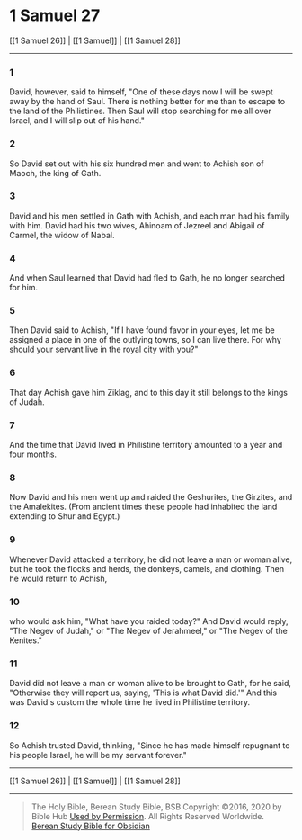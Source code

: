# 1 Samuel 27

[[1 Samuel 26]] | [[1 Samuel]] | [[1 Samuel 28]]

---

### 1
David, however, said to himself, "One of these days now I will be swept away by the hand of Saul. There is nothing better for me than to escape to the land of the Philistines. Then Saul will stop searching for me all over Israel, and I will slip out of his hand."

### 2
So David set out with his six hundred men and went to Achish son of Maoch, the king of Gath.

### 3
David and his men settled in Gath with Achish, and each man had his family with him. David had his two wives, Ahinoam of Jezreel and Abigail of Carmel, the widow of Nabal.

### 4
And when Saul learned that David had fled to Gath, he no longer searched for him.

### 5
Then David said to Achish, "If I have found favor in your eyes, let me be assigned a place in one of the outlying towns, so I can live there. For why should your servant live in the royal city with you?"

### 6
That day Achish gave him Ziklag, and to this day it still belongs to the kings of Judah.

### 7
And the time that David lived in Philistine territory amounted to a year and four months.

### 8
Now David and his men went up and raided the Geshurites, the Girzites, and the Amalekites. (From ancient times these people had inhabited the land extending to Shur and Egypt.)

### 9
Whenever David attacked a territory, he did not leave a man or woman alive, but he took the flocks and herds, the donkeys, camels, and clothing. Then he would return to Achish,

### 10
who would ask him, "What have you raided today?" And David would reply, "The Negev of Judah," or "The Negev of Jerahmeel," or "The Negev of the Kenites."

### 11
David did not leave a man or woman alive to be brought to Gath, for he said, "Otherwise they will report us, saying, 'This is what David did.'" And this was David's custom the whole time he lived in Philistine territory.

### 12
So Achish trusted David, thinking, "Since he has made himself repugnant to his people Israel, he will be my servant forever."

---

[[1 Samuel 26]] | [[1 Samuel]] | [[1 Samuel 28]]

---

> The Holy Bible, Berean Study Bible, BSB
> Copyright &copy;2016, 2020 by Bible Hub
> [Used by Permission](https://berean.bible/terms.htm). All Rights Reserved Worldwide.
> [Berean Study Bible for Obsidian](https://github.com/gapmiss/berean-study-bible-for-obsidian)</small>

